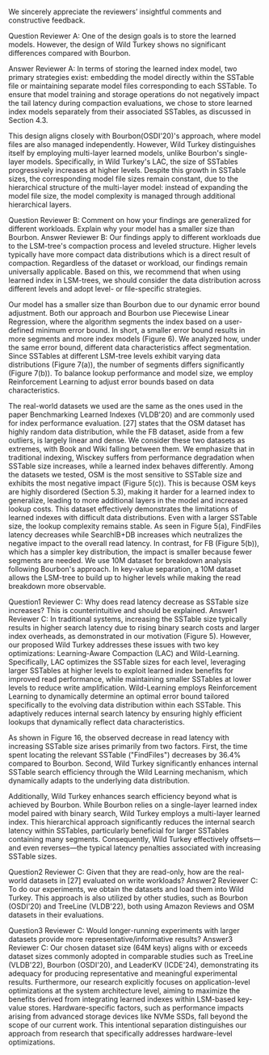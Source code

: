We sincerely appreciate the reviewers’ insightful comments and constructive feedback.

Question Re‪viewer A: One of the design goals is to store the learned models. However, the design of Wild Turkey shows no significant differences compared with Bourbon.

Answer Re‪viewer A: In terms of storing the learned index model, two primary strategies exist: embedding the model directly within the SSTable file or maintaining separate model files corresponding to each SSTable. To ensure that model training and storage operations do not negatively impact the tail latency during compaction evaluations, we chose to store learned index models separately from their associated SSTables, as discussed in Section 4.3. 

This design aligns closely with Bourbon(OSDI'20)'s approach, where model files are also managed independently. However, Wild Turkey distinguishes itself by employing multi-layer learned models, unlike Bourbon's single-layer models. Specifically, in Wild Turkey's LAC, the size of SSTables progressively increases at higher levels. Despite this growth in SSTable sizes, the corresponding model file sizes remain constant, due to the hierarchical structure of the multi-layer model: instead of expanding the model file size, the model complexity is managed through additional hierarchical layers.


Question Re‪viewer B: Comment on how your findings are generalized for different workloads. Explain why your model has a smaller size than Bourbon.
Answer Re‪viewer B: Our findings apply to different workloads due to the LSM-tree's compaction process and leveled structure. Higher levels typically have more compact data distributions which is a direct result of compaction. Regardless of the dataset or workload, our findings remain universally applicable. Based on this, we recommend that when using learned index in LSM-trees, we should consider the data distribution across different levels and adopt level- or file-specific strategies.

Our model has a smaller size than Bourbon due to our dynamic error bound adjustment. Both our approach and Bourbon use Piecewise Linear 
Regression, where the algorithm segments the index based on a user-defined minimum error bound. In short, a smaller error bound results in more segments and more index models (Figure 6). We analyzed how, under the same error bound, different data characteristics affect segmentation. Since SSTables at different LSM-tree levels exhibit varying data distributions (Figure 7(a)), the number of segments differs significantly (Figure 7(b)). To balance lookup performance and model size, we employ Reinforcement Learning to adjust error bounds based on data characteristics.

The real-world datasets we used are the same as the ones used in the paper Benchmarking Learned Indexes (VLDB'20) and are commonly used for index performance evaluation. [27] states that the OSM dataset has highly random data distribution, while the FB dataset, aside from a few outliers, is largely linear and dense. We consider these two datasets as extremes, with Book and Wiki falling between them. We emphasize that in traditional indexing, Wisckey suffers from performance degradation when SSTable size increases, while a learned index behaves differently. Among the datasets we tested, OSM is the most sensitive to SSTable size and exhibits the most negative impact (Figure 5(c)). This is because OSM keys are highly disordered (Section 5.3), making it harder for a learned index to generalize, leading to more additional layers in the model and increased lookup costs. This dataset effectively demonstrates the limitations of learned indexes with difficult data distributions. Even with a larger SSTable size, the lookup complexity remains stable. As seen in Figure 5(a), FindFiles latency decreases while SearchIB+DB increases which neutralizes the negative impact to the overall read latency. In contrast, for FB (Figure 5(b)), which has a simpler key distribution, the impact is smaller because fewer segments are needed. We use 10M dataset for breakdown analysis following Bourbon's approach. In key-value separation, a 10M dataset allows the LSM-tree to build up to higher levels while making the read breakdown more observable.


Question1 Re‪viewer C: Why does read latency decrease as SSTable size increases? This is counterintuitive and should be explained.
Answer1 Re‪viewer C: In traditional systems, increasing the SSTable size typically results in higher search latency due to rising binary search costs and larger index overheads, as demonstrated in our motivation (Figure 5). However, our proposed Wild Turkey addresses these issues with two key optimizations: Learning-Aware Compaction (LAC) and Wild-Learning. Specifically, LAC optimizes the SSTable sizes for each level, leveraging larger SSTables at higher levels to exploit learned index benefits for improved read performance, while maintaining smaller SSTables at lower levels to reduce write amplification. Wild-Learning employs Reinforcement Learning to dynamically determine an optimal error bound tailored specifically to the evolving data distribution within each SSTable. This adaptively reduces internal search latency by ensuring highly efficient lookups that dynamically reflect data characteristics.

As shown in Figure 16, the observed decrease in read latency with increasing SSTable size arises primarily from two factors. First, the time spent locating the relevant SSTable ("FindFiles") decreases by 36.4% compared to Bourbon. Second, Wild Turkey significantly enhances internal SSTable search efficiency through the Wild Learning mechanism, which dynamically adapts to the underlying data distribution.

Additionally, Wild Turkey enhances search efficiency beyond what is achieved by Bourbon. While Bourbon relies on a single-layer learned index model paired with binary search, Wild Turkey employs a multi-layer learned index. This hierarchical approach significantly reduces the internal search latency within SSTables, particularly beneficial for larger SSTables containing many segments. Consequently, Wild Turkey effectively offsets—and even reverses—the typical latency penalties associated with increasing SSTable sizes.

Question2 Re‪viewer C: Given that they are read-only, how are the real-world datasets in [27] evaluated on write workloads?
Answer2 Re‪viewer C: To do our experiments, we obtain the datasets and load them into Wild Turkey. This approach is also utilized by other studies, such as Bourbon (OSDI'20) and TreeLine (VLDB'22), both using Amazon Reviews and OSM datasets in their evaluations.

Question3 Re‪viewer C: Would longer-running experiments with larger datasets provide more representative/informative results?
Answer3 Re‪viewer C: Our chosen dataset size (64M keys) aligns with or exceeds dataset sizes commonly adopted in comparable studies such as TreeLine (VLDB'22), Bourbon (OSDI'20), and LeaderKV (ICDE'24), demonstrating its adequacy for producing representative and meaningful experimental results. Furthermore, our research explicitly focuses on application-level optimizations at the system architecture level, aiming to maximize the benefits derived from integrating learned indexes within LSM-based key-value stores. Hardware-specific factors, such as performance impacts arising from advanced storage devices like NVMe SSDs, fall beyond the scope of our current work. This intentional separation distinguishes our approach from research that specifically addresses hardware-level optimizations.